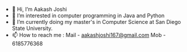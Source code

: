 - 👋 Hi, I’m Aakash Joshi
- 👀 I’m interested in computer programming in Java and Python
- 🌱 I’m currently doing my master's in Computer Science at San Diego State University.
- 📫 How to reach me : Mail - aakashjoshi167@gmail.com
                      Mob - 6185776368

<!---
aakash2028/aakash2028 is a ✨ special ✨ repository because its `README.md` (this file) appears on your GitHub profile.
You can click the Preview link to take a look at your changes.
--->
